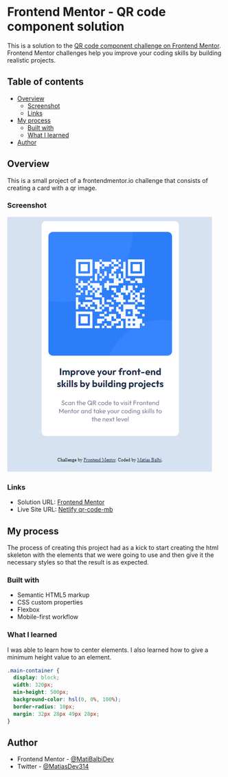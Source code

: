 # Frontend Mentor - QR code component solution

This is a solution to the [QR code component challenge on Frontend Mentor](https://www.frontendmentor.io/challenges/qr-code-component-iux_sIO_H). Frontend Mentor challenges help you improve your coding skills by building realistic projects.

## Table of contents

- [Overview](#overview)
  - [Screenshot](#screenshot)
  - [Links](#links)
- [My process](#my-process)
  - [Built with](#built-with)
  - [What I learned](#what-i-learned)
- [Author](#author)

## Overview

This is a small project of a frontendmentor.io challenge that consists of creating a card with a qr image.

### Screenshot

![](./images/screenshots/qr-code-image.png)

### Links

- Solution URL: [Frontend Mentor](https://www.frontendmentor.io/challenges/qr-code-component-iux_sIO_H/hub/pagina-responsiva-de-cdigo-qr-con-css-ix9YbJ6Kfg)
- Live Site URL: [Netlify qr-code-mb](https://qr-code-mb.netlify.app/)

## My process

The process of creating this project had as a kick to start creating the html skeleton with the elements that we were going to use and then give it the necessary styles so that the result is as expected.

### Built with

- Semantic HTML5 markup
- CSS custom properties
- Flexbox
- Mobile-first workflow

### What I learned

I was able to learn how to center elements. I also learned how to give a minimum height value to an element.

```css
.main-container {
  display: block;
  width: 320px;
  min-height: 500px;
  background-color: hsl(0, 0%, 100%);
  border-radius: 10px;
  margin: 32px 28px 49px 28px;
}
```

## Author

- Frontend Mentor - [@MatiBalbiDev](https://www.frontendmentor.io/profile/MatiBalbiDev)
- Twitter - [@MatiasDev314](https://twitter.com/MatiasDev314)
